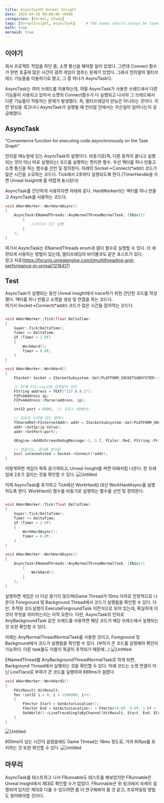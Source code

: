 ```yaml
---
title: AsyncTask와 Unreal Insight
date: 2024-04-28 09:00:00 +0900
categories: [Unreal, Study]
tags: [UnrealInsight, AsyncTask]     # TAG names should always be lowercase
math: true
mermaid: true
---
```

## 이야기
회사 프로젝트 작업을 하던 중, 소켓 통신을 해야할 일이 있었다. 그런데 Connect 함수가 한번 호출에 많은 시간이 걸려 게임이 멈추는 문제가 있었다. 그래서 언리얼의 멀티쓰레드 기능들을 이용하기로 했고, 그 중 하나가 AsyncTask다.


AsyncTask는 여러 쓰레드를 이용하는데, 하필 AsyncTask가 사용한 쓰레드에서 다른 기능들이 사용되고 있어서 소켓의 Connect함수가 다 실행되고 나서야 그 쓰레드에서 다른 기능들이 작동하는 문제가 발생했다. 즉, 멀티쓰레딩이 만능은 아니라는 것이다. 이런 현상을 겪고나니 AsyncTask가 실행될 때 언리얼 안에서는 무슨일이 일어나는지 궁금해졌다.

## AsyncTask

"Convenience function for executing code asynchronously on the Task Graph"

언리얼 매뉴얼에 있는 AsyncTask의 설명이다. 비동기로(즉, 다른 동작이 끝나고 실행되는 것이 아닌 따로 실행되는) 코드를 실행하는 편리한 함수. 우선 액터를 하나 만들고 소켓 통신을 하는 함수를 선언 및 정의한다. 아래의 Socket->Connect(*addr) 코드가 많은 시간을 소모하는 코드다. Tick에서 2초마다 실행되도록 한다.(TimerHandle을 쓰면 Unreal Insight에 좀 어렵게 표시된다)
  
AsyncTask를 간단하게 사용하자면 아래와 같다. HardWorker라는 액터를 하나 만들고 AsyncTask를 사용하는 코드다.

```cpp
void AHardWorker::WorkHardAsync() 
{
	AsyncTask(ENamedThreads::AnyNormalThreadNormalTask, [this]()
		{
			//여기서 코드 실행
		}
	);
}
```

여기서 AsyncTask는 ENamedThreads enum과 람다 함수로 실행할 수 있다. 더 세련되게 사용하는 방법이 있는데, 멀티쓰레딩의 바이블과도 같은 포스트가 있다.
<br/>
참고 자료(<https://forums.unrealengine.com/t/multithreading-and-performance-in-unreal/1216417>)


## Test
AsyncTask가 실행되는 동안 Unreal Insight에서 trace하기 위한 간단한 코드를 작성했다. 액터를 하나 만들고 소켓을 생성 및 연결을 하는 코드다.
<br/>
여기서 Socket->Connect(*addr) 코드가 많은 시간을 잡아먹는 코드다.


```cpp

void AHardWorker::Tick(float DeltaTime)
{
	Super::Tick(DeltaTime);
	Timer += DeltaTime;
	if (Timer > 2.0f)
	{
		WorkHard();
		Timer = 0.0f;
	}
}

void AHardWorker::WorkHard()
{
	FSocket* Socket = ISocketSubsystem::Get(PLATFORM_SOCKETSUBSYSTEM)->CreateSocket(TEXT("Stream"), TEXT("Client Socket"));

	// IP를 FString으로 입력받아 저장
	FString address = TEXT("127.0.0.1");
	FIPv4Address ip;
	FIPv4Address::Parse(address, ip);

	int32 port = 6000;	// 포트는 6000번

	// 포트와 소켓을 담는 클래스
	TSharedRef<FInternetAddr> addr = ISocketSubsystem::Get(PLATFORM_SOCKETSUBSYSTEM)->CreateInternetAddr();
	addr->SetIp(ip.Value);
	addr->SetPort(port);

	GEngine->AddOnScreenDebugMessage(-1, 5.f, FColor::Red, FString::Printf(TEXT("Trying to connect@@@@@.")));

	// 연결시도, 결과를 받아옴
	bool isConnetcted = Socket->Connect(*addr);
}

```

이렇게하면 게임이 뚝뚝 끊기게되고, Unreal Insight를 켜면 아래처럼 나온다. 한 프레임에 2초가 걸리는 것을 확인할 수 있다.
![Untitled](/assets/AsyncTask/2sTick.png)


이제 AsyncTask를 추가하고 Tick에선 WorkHard() 대신 WorkHardAsync를 실행하도록 한다. WorkHard() 함수를 비동기로 실행하는 함수를 선언 및 정의한다.

```cpp

void AHardWorker::Tick(float DeltaTime)
{
	Super::Tick(DeltaTime);
	Timer += DeltaTime;
	if (Timer > 2.0f)
	{
		WorkHardAsync();
		Timer = 0.0f;
	}
}

void AHardWorker::WorkHardAsync()
{
	AsyncTask(ENamedThreads::AnyNormalThreadNormalTask, [this]()
		{
			WorkHard();
		}
	);
}
```

실행하면 게임은 더 이상 끊기지 않으며(Game Thread가 10ms 이하로 안정적으로 나온다) Foreground 및 Background Thread에서 코드가 실행됨을 확인할 수 있다. 다만, 추적된 코드실행이 ExecuteForgroundTask 이런식으로 되어 있는데, 확실하게 이것이 무엇을 의미하는지는 아직 모른다. 다만, AsyncTask의 인자로 AnyBackgroundTask 같은 쓰레드를 사용하면 해당 코드가 해당 쓰레드에서 실행되는 것 또한 확인할 수 있다.


아래는 AnyNormalThreadNormalTask를 사용한 것이고, Foreground 및 Background에서 코드가 실행됨을 확인할 수 있다. (부하가 큰 코드를 실행해야 확인이 가능하다. 다른 task들도 이름이 똑같이 추적되기 때문에...)
![Untitled](/assets/AsyncTask/Foreground.png)


ENamedThread를 AnyBackgroundThreadNormalTask로 하게 되면, Background Thread에서 실행되는 것을 확인할 수 있다. 아래 코드는 소켓 연결이 아닌 LineTrace로 부하가 큰 코드를 실행하여 889ms가 걸렸다.
```cpp
void AHardWorker::WorkHard2()
{
	FHitResult HitResult;
	for (int32 i = 0; i < 1500000; i++)
	{
		FVector Start = GetActorLocation();
		FVector End = GetActorLocation() + FVector(0.0f, 0.0f, 1.0f + (i * 0.0001f));
		GetWorld()->LineTraceSingleByChannel(HitResult, Start, End, ECollisionChannel::ECC_WorldStatic);
	}
}
```
![Untitled](/assets/AsyncTask/Background.png)


800ms이 넘는 시간이 걸렸음에도 Game Thread는 16ms 정도로, 거의 60fps를 유지하는 것 또한 확인할 수 있다.
![Untitled](/assets/AsyncTask/GameAndBackground.png)







## 마무리
AsyncTask를 테스트하고 나서 FRunnable도 테스트를 해보았지만 FRunnable은 Unreal Insight에서 제대로 확인할 수가 없었다. FRunnable은 위 링크에서 자세히 설명되어 있지만 제대로 다룰 수 있으려면 좀 더 연구해봐야 될 것 같고, 프로파일링 방법도 찾아봐야할 것이다.